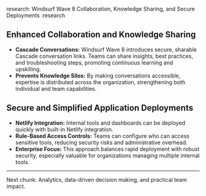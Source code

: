 research: Windsurf Wave 8 Collaboration, Knowledge Sharing, and Secure Deployments :research

## Enhanced Collaboration and Knowledge Sharing
- **Cascade Conversations:** Windsurf Wave 8 introduces secure, sharable Cascade conversation links. Teams can share insights, best practices, and troubleshooting steps, promoting continuous learning and upskilling.
- **Prevents Knowledge Silos:** By making conversations accessible, expertise is distributed across the organization, strengthening both individual and team capabilities.

## Secure and Simplified Application Deployments
- **Netlify Integration:** Internal tools and dashboards can be deployed quickly with built-in Netlify integration.
- **Rule-Based Access Controls:** Teams can configure who can access sensitive tools, reducing security risks and administrative overhead.
- **Enterprise Focus:** This approach balances rapid deployment with robust security, especially valuable for organizations managing multiple internal tools.

---

Next chunk: Analytics, data-driven decision making, and practical team impact.
